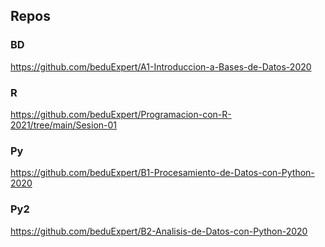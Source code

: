 ## Repos

### BD
https://github.com/beduExpert/A1-Introduccion-a-Bases-de-Datos-2020

### R
https://github.com/beduExpert/Programacion-con-R-2021/tree/main/Sesion-01

### Py
https://github.com/beduExpert/B1-Procesamiento-de-Datos-con-Python-2020

### Py2
https://github.com/beduExpert/B2-Analisis-de-Datos-con-Python-2020
